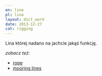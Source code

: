 ```yaml
---
en: line
pl: lina
layout: dict_word
date: 2013-12-27
cat: rigging
---
```


Lina której nadano na jachcie jakąś funkcję.


*zobacz też:*

* [rope](/dict/rope.html)
* [mooring lines](/dict/mooring-lines.html)
